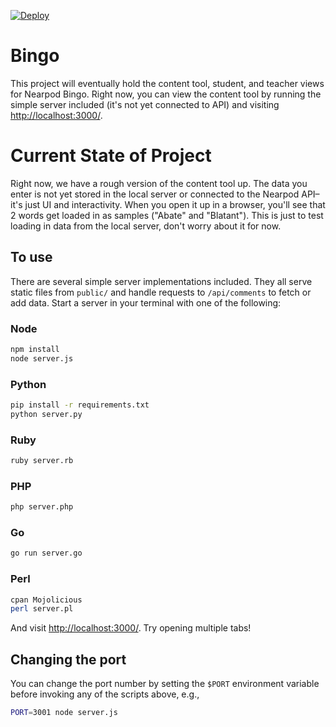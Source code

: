 [![Deploy](https://www.herokucdn.com/deploy/button.png)](https://heroku.com/deploy)

# Bingo

 This project will eventually hold the content tool, student, and teacher views for Nearpod Bingo. 
 Right now, you can view the content tool by running the simple server included (it's not yet connected to API) and visiting <http://localhost:3000/>.

# Current State of Project

Right now, we have a rough version of the content tool up. The data you enter is not yet stored in the local server or connected to the Nearpod API–it's just UI and interactivity. When you open it up in a browser, you'll see that 2 words get loaded in as samples ("Abate" and "Blatant"). This is just to test loading in data from the local server, don't worry about it for now.

## To use

There are several simple server implementations included. They all serve static files from `public/` and handle requests to `/api/comments` to fetch or add data. Start a server in your terminal with one of the following:

### Node

```sh
npm install
node server.js
```

### Python

```sh
pip install -r requirements.txt
python server.py
```

### Ruby
```sh
ruby server.rb
```

### PHP
```sh
php server.php
```

### Go
```sh
go run server.go
```

### Perl

```sh
cpan Mojolicious
perl server.pl
```

And visit <http://localhost:3000/>. Try opening multiple tabs!

## Changing the port

You can change the port number by setting the `$PORT` environment variable before invoking any of the scripts above, e.g.,

```sh
PORT=3001 node server.js
```
